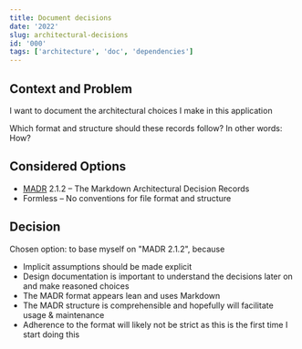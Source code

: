 ```yaml
---
title: Document decisions
date: '2022'
slug: architectural-decisions
id: '000'
tags: ['architecture', 'doc', 'dependencies']
---
```


## Context and Problem

I want to document the architectural choices I make in this application

Which format and structure should these records follow? In other words: How?

## Considered Options

- [MADR](https://adr.github.io/madr/) 2.1.2 – The Markdown Architectural Decision Records
- Formless – No conventions for file format and structure

## Decision

Chosen option: to base myself on "MADR 2.1.2", because

- Implicit assumptions should be made explicit
- Design documentation is important to understand the decisions later on and make reasoned choices
- The MADR format appears lean and uses Markdown
- The MADR structure is comprehensible and hopefully will facilitate usage & maintenance
- Adherence to the format will likely not be strict as this is the first time I start doing this
